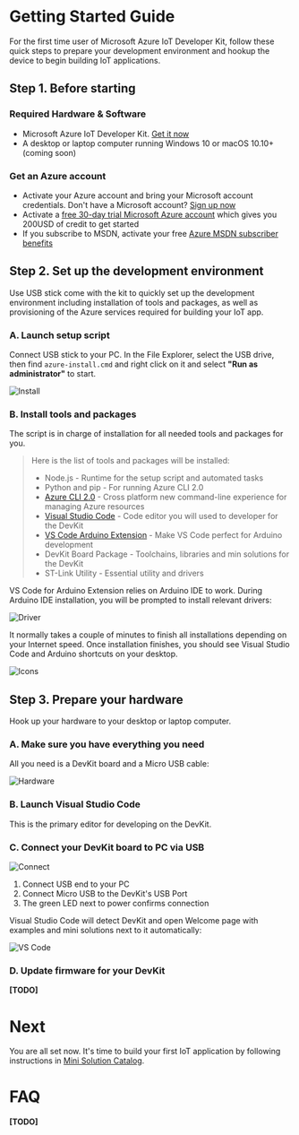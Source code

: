# Getting Started Guide

For the first time user of Microsoft Azure IoT Developer Kit, follow these quick steps to prepare your development environment and hookup the device to begin building IoT applications.

## Step 1. Before starting

### Required Hardware & Software

* Microsoft Azure IoT Developer Kit. [Get it now](http://microsoft.github.io/azure-iot-developer-kit)
* A desktop or laptop computer running Windows 10 or macOS 10.10+ (coming soon)

### Get an Azure account

* Activate your Azure account and bring your Microsoft account credentials. Don't have a Microsoft account? [Sign up now]()
* Activate a [free 30-day trial Microsoft Azure account](https://azureinfo.microsoft.com/us-freetrial.html) which gives you 200USD of credit to get started
* If you subscribe to MSDN, activate your free [Azure MSDN subscriber benefits](https://azure.microsoft.com/en-us/pricing/member-offers/visual-studio-subscriptions/)

## Step 2. Set up the development environment

Use USB stick come with the kit to quickly set up the development environment including installation of tools and packages, as well as provisioning of the Azure services required for building your IoT app.

### A. Launch setup script

Connect USB stick to your PC. In the File Explorer, select the USB drive, then find `azure-install.cmd` and right click on it and select **"Run as administrator"** to start.

![][getting-started-install]

### B. Install tools and packages

The script is in charge of installation for all needed tools and packages for you.

> Here is the list of tools and packages will be installed:
> * Node.js - Runtime for the setup script and automated tasks
> * Python and pip - For running Azure CLI 2.0
> * [Azure CLI 2.0](https://docs.microsoft.com/en-us/cli/azure/overview) - Cross platform new command-line experience for managing Azure resources
> * [Visual Studio Code](https://code.visualstudio.com/) - Code editor you will used to developer for the DevKit
> * [VS Code Arduino Extension](https://marketplace.visualstudio.com/VSCode) - Make VS Code perfect for Arduino development
> * DevKit Board Package - Toolchains, libraries and min solutions for the DevKit
> * ST-Link Utility - Essential utility and drivers

VS Code for Arduino Extension relies on Arduino IDE to work. During Arduino IDE installation, you will be prompted to install relevant drivers:

![][getting-started-driver]

It normally takes a couple of minutes to finish all installations depending on your Internet speed. Once installation finishes, you should see Visual Studio Code and Arduino shortcuts on your desktop.

![][getting-started-icons]

## Step 3. Prepare your hardware

Hook up your hardware to your desktop or laptop computer.

### A. Make sure you have everything you need

All you need is a DevKit board and a Micro USB cable:

![][getting-started-hardware]

### B. Launch Visual Studio Code

This is the primary editor for developing on the DevKit.

### C. Connect your DevKit board to PC via USB

![][getting-started-connect]

1. Connect USB end to your PC
2. Connect Micro USB to the DevKit's USB Port
3. The green LED next to power confirms connection

Visual Studio Code will detect DevKit and open Welcome page with examples and mini solutions next to it automatically:

![][getting-started-vscode]

### D. Update firmware for your DevKit

**[TODO]**

# Next

You are all set now. It's time to build your first IoT application by following instructions in [Mini Solution Catalog](http://microsoft.github.io/azure-iot-developer-kit).

# FAQ

**[TODO]**




[getting-started-install]: ./images/getting-started-install.png "Install"

[getting-started-driver]: ./images/getting-started-driver.png "Driver"

[getting-started-icons]: ./images/getting-started-icons.png "Icons"

[getting-started-hardware]: ./images/getting-started-hardware.jpg "Hardware"

[getting-started-connect]: ./images/getting-started-connect.jpg "Connect"

[getting-started-vscode]: ./images/getting-started-vscode.png "VS Code"
